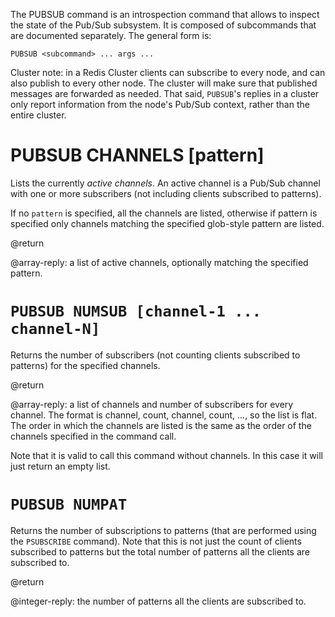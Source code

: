 The PUBSUB command is an introspection command that allows to inspect the state
of the Pub/Sub subsystem. It is composed of subcommands that are documented
separately. The general form is:

    PUBSUB <subcommand> ... args ...

Cluster note: in a Redis Cluster clients can subscribe to every node, and can
also publish to every other node. The cluster will make sure that published
messages are forwarded as needed. That said, `PUBSUB`'s replies in a cluster
only report information from the node's Pub/Sub context, rather than the entire
cluster.

# PUBSUB CHANNELS [pattern]

Lists the currently _active channels_. An active channel is a Pub/Sub channel
with one or more subscribers (not including clients subscribed to patterns).

If no `pattern` is specified, all the channels are listed, otherwise if pattern
is specified only channels matching the specified glob-style pattern are listed.

@return

@array-reply: a list of active channels, optionally matching the specified
pattern.

# `PUBSUB NUMSUB [channel-1 ... channel-N]`

Returns the number of subscribers (not counting clients subscribed to patterns)
for the specified channels.

@return

@array-reply: a list of channels and number of subscribers for every channel.
The format is channel, count, channel, count, ..., so the list is flat. The
order in which the channels are listed is the same as the order of the channels
specified in the command call.

Note that it is valid to call this command without channels. In this case it
will just return an empty list.

# `PUBSUB NUMPAT`

Returns the number of subscriptions to patterns (that are performed using the
`PSUBSCRIBE` command). Note that this is not just the count of clients
subscribed to patterns but the total number of patterns all the clients are
subscribed to.

@return

@integer-reply: the number of patterns all the clients are subscribed to.
